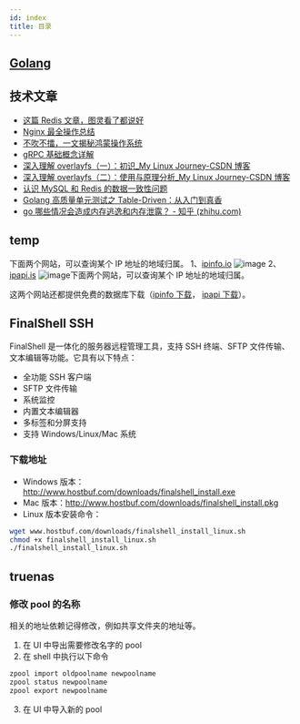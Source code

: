 ```yaml
---
id: index
title: 目录
---
```


## [Golang](go/index)

## 技术文章

- [这篇 Redis 文章，图灵看了都说好](https://mp.weixin.qq.com/s/k8agEub4qmhm3kX_TpETrA)
- [Nginx 最全操作总结](https://mp.weixin.qq.com/s/LmtHTOVOvdcnMBuxv7a9_A)
- [不吹不擂，一文揭秘鸿蒙操作系统](https://mp.weixin.qq.com/s/xQ6w1qlMjgxlP8QpF34GVA)
- [gRPC 基础概念详解](https://mp.weixin.qq.com/s/I2QHEBO26nGqhGwIw281Pg)
- [深入理解 overlayfs（一）：初识\_My Linux Journey-CSDN 博客](https://blog.csdn.net/luckyapple1028/article/details/77916194)
- [深入理解 overlayfs（二）：使用与原理分析\_My Linux Journey-CSDN 博客](https://blog.csdn.net/luckyapple1028/article/details/78075358)
- [认识 MySQL 和 Redis 的数据一致性问题](https://mp.weixin.qq.com/s/GU3cbUkI84IMwttDz16P3w)
- [Golang 高质量单元测试之 Table-Driven：从入门到真香](https://mp.weixin.qq.com/s/OX2we6WvIgXE_zTOijTs_g)
- [go 哪些情况会造成内存逃逸和内存泄露？ - 知乎 (zhihu.com)](https://www.zhihu.com/question/440402836)

## temp

下面两个网站，可以查询某个 IP 地址的地域归属。
1、[ipinfo.io](https://ipinfo.io/)
![image](https://cdn.beekka.com/blogimg/asset/202309/bg2023091501.webp)
2、[ipapi.is](https://ipapi.is/)
![image](https://cdn.beekka.com/blogimg/asset/202309/bg2023091502.webp)下面两个网站，可以查询某个 IP 地址的地域归属。

这两个网站还都提供免费的数据库下载（[ipinfo 下载](https://ipinfo.io/developers/ip-to-country-asn-database)， [ipapi 下载](https://ipapi.is/geolocation.html)）。

## FinalShell SSH

FinalShell 是一体化的服务器远程管理工具，支持 SSH 终端、SFTP 文件传输、文本编辑等功能。它具有以下特点：

- 全功能 SSH 客户端
- SFTP 文件传输
- 系统监控
- 内置文本编辑器
- 多标签和分屏支持
- 支持 Windows/Linux/Mac 系统

### 下载地址

- Windows 版本：http://www.hostbuf.com/downloads/finalshell_install.exe
- Mac 版本：http://www.hostbuf.com/downloads/finalshell_install.pkg
- Linux 版本安装命令：

```bash
wget www.hostbuf.com/downloads/finalshell_install_linux.sh
chmod +x finalshell_install_linux.sh
./finalshell_install_linux.sh
```

## truenas

### 修改 pool 的名称

相关的地址依赖记得修改，例如共享文件夹的地址等。

1. 在 UI 中导出需要修改名字的 pool
2. 在 shell 中执行以下命令

```bash
zpool import oldpoolname newpoolname
zpool status newpoolname
zpool export newpoolname
```

3. 在 UI 中导入新的 pool
